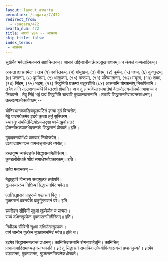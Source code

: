 ```yaml
---
layout: layout_avarta
permalink: /sagara/7/472
redirect_from:
  - /sagara/472
avarta_num: 472
title: आवर्तः ४७२ -- आसनम्
skip_title: false
index_terms: 
 - आसनम्
---
```


<div class="footnote" markdown="1">
सुखेनैव भवेद्यस्मिन्नजस्रं ब्रह्मचिन्तनम्।
आसनं तद्विजानीयान्नेतरत्सुखनाशनम्॥ न केवलं कम्बलादिकम्।
</div>

अनन्ता ह्यासनभेदाः। तत्र (१) स्वस्तिकम्, (२)
गोमुखम्, (३) वीरम्, (४) कूर्मम्, (५) पद्मम्, (६) कुक्कुटम्, (७) उत्तानम्, (८)
कूर्मकम्, (९) धानुष्कम्, (१०) मत्स्यम्, (११) पश्चिमतानम्, (१२) मयूरम्,
(१३) शवम्, (१४) सिंहम्, (१५) भद्रम्, (१६) सिद्धमिति प्रक्रम्य चतुरशीति (८४) आसनानि योगग्रन्थेषु निरूपितानि। तत्रैव तानि तल्लक्षणान्यपि
विस्तरशो ज्ञेयानि। अत्र तु ग्रन्थविस्तरभयात्तेषां वेदान्तेऽत्यन्तोपयोगाभावाच्च न लिख्यन्ते। तेषु सिंहं भद्रं पद्मं सिद्धमिति चत्वारि
मुख्यान्यासनानि। तत्रापि सिद्धासनमेवात्यन्तसाधनम्। तल्लक्षणञ्चैकत्रोक्तम् -- 

योनिस्थानकमङ्घ्रिमूलघटितं कृत्वा दृढं विन्यसेत्  
मेढ्रे पादमथैकमेव हृदये कृत्वा हनुं सुस्थिरम्।  
स्थास्नुः संयमितेन्द्रियोऽचलदृशा पश्येद्भ्रुवोरन्तरं  
ह्येतन्मोक्षकपाटभेदजनकं सिद्धासनं प्रोच्यते॥ इति।

गुदावृषणयोर्मध्ये वामपादं नियोजयेत्।  
दक्षपादाग्रभागञ्च वामजङ्घान्तरे न्यसेत्॥

हस्तयुग्मं न्यसेदङ्के सिद्धासनमितीरितम्।  
कुण्डलीबोधकं शीघ्रं समाधेश्चोपकारकम्॥ इति।

तत्रैव मतान्तरम् --

मेढ्रादुपरि विन्यस्य सव्यगुल्फं तथोपरि।  
गुल्फान्तरञ्च निक्षिप्य सिद्धासनमिदं भवेत्॥

एतत्सिद्धासनं प्राहुरन्ये वज्रासनं विदुः।  
मुक्तासनं वदन्त्येके प्राहुर्गुप्तासनं परे॥ इति।

सम्पीड्य सीविनीं सूक्ष्मां गुल्फेनैव च सव्यतः।  
सव्यं दक्षिणगुल्फेन मुक्तासनमितीरितम्॥ इति।

निपीड्य सीविनीं सूक्ष्मां दक्षिणेतरगुल्फतः।  
वामं चान्येन गुल्फेन मुक्तासनमिदं भवेत्॥ इति च।

इदमेव सिद्धासनमत्यन्तं प्रधानम्। कानिचिदासनानि रोगनाशहेतूनि। कानिचित् प्राणायामादिसमाध्यङ्गसाधकानि। इदं तु सिद्धासनं
समाधिकालोपयोगित्वादत्यन्तं प्रधानमुच्यते। इदमेव वज्रासनम्, मुक्तासनम्,
गुप्तासनमित्यनेकधोच्यते।
